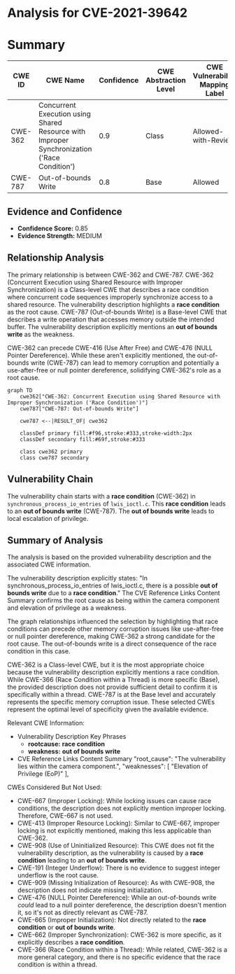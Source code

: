 # Analysis for CVE-2021-39642

# Summary
| CWE ID | CWE Name | Confidence | CWE Abstraction Level | CWE Vulnerability Mapping Label | CWE-Vulnerability Mapping Notes |
|---|---|---|---|---|---|
| CWE-362 | Concurrent Execution using Shared Resource with Improper Synchronization ('Race Condition') | 0.9 | Class | Allowed-with-Review | Primary CWE |
| CWE-787 | Out-of-bounds Write | 0.8 | Base | Allowed | Secondary CWE |

## Evidence and Confidence

*   **Confidence Score:** 0.85
*   **Evidence Strength:** MEDIUM

## Relationship Analysis
The primary relationship is between CWE-362 and CWE-787. CWE-362 (Concurrent Execution using Shared Resource with Improper Synchronization) is a Class-level CWE that describes a race condition where concurrent code sequences improperly synchronize access to a shared resource. The vulnerability description highlights a **race condition** as the root cause. CWE-787 (Out-of-bounds Write) is a Base-level CWE that describes a write operation that accesses memory outside the intended buffer. The vulnerability description explicitly mentions an **out of bounds write** as the weakness.

CWE-362 can precede CWE-416 (Use After Free) and CWE-476 (NULL Pointer Dereference). While these aren't explicitly mentioned, the out-of-bounds write (CWE-787) can lead to memory corruption and potentially a use-after-free or null pointer dereference, solidifying CWE-362's role as a root cause.

```mermaid
graph TD
    cwe362["CWE-362: Concurrent Execution using Shared Resource with Improper Synchronization ('Race Condition')"]
    cwe787["CWE-787: Out-of-bounds Write"]
    
    cwe787 <--|RESULT_OF| cwe362
    
    classDef primary fill:#f96,stroke:#333,stroke-width:2px
    classDef secondary fill:#69f,stroke:#333
    
    class cwe362 primary
    class cwe787 secondary
```

## Vulnerability Chain
The vulnerability chain starts with a **race condition** (CWE-362) in `synchronous_process_io_entries` of `lwis_ioctl.c`. This **race condition** leads to an **out of bounds write** (CWE-787). The **out of bounds write** leads to local escalation of privilege.

## Summary of Analysis
The analysis is based on the provided vulnerability description and the associated CWE information.

The vulnerability description explicitly states: "In synchronous_process_io_entries of lwis_ioctl.c, there is a possible **out of bounds write** due to a **race condition**." The CVE Reference Links Content Summary confirms the root cause as being within the camera component and elevation of privilege as a weakness.

The graph relationships influenced the selection by highlighting that race conditions can precede other memory corruption issues like use-after-free or null pointer dereference, making CWE-362 a strong candidate for the root cause. The out-of-bounds write is a direct consequence of the race condition in this case.

CWE-362 is a Class-level CWE, but it is the most appropriate choice because the vulnerability description explicitly mentions a race condition. While CWE-366 (Race Condition within a Thread) is more specific (Base), the provided description does not provide sufficient detail to confirm it is specifically within a thread. CWE-787 is at the Base level and accurately represents the specific memory corruption issue. These selected CWEs represent the optimal level of specificity given the available evidence.

Relevant CWE Information:
- Vulnerability Description Key Phrases
  - **rootcause:** **race condition**
  - **weakness:** **out of bounds write**
- CVE Reference Links Content Summary
    "root_cause": "The vulnerability lies within the camera component.",
    "weaknesses": [
      "Elevation of Privilege (EoP)"
    ],

CWEs Considered But Not Used:

*   CWE-667 (Improper Locking): While locking issues can cause race conditions, the description does not explicitly mention improper locking. Therefore, CWE-667 is not used.
*   CWE-413 (Improper Resource Locking): Similar to CWE-667, improper locking is not explicitly mentioned, making this less applicable than CWE-362.
*   CWE-908 (Use of Uninitialized Resource): This CWE does not fit the vulnerability description, as the vulnerability is caused by a **race condition** leading to an **out of bounds write**.
*   CWE-191 (Integer Underflow): There is no evidence to suggest integer underflow is the root cause.
*   CWE-909 (Missing Initialization of Resource): As with CWE-908, the description does not indicate missing initialization.
*   CWE-476 (NULL Pointer Dereference): While an out-of-bounds write *could* lead to a null pointer dereference, the description doesn't mention it, so it's not as directly relevant as CWE-787.
*   CWE-665 (Improper Initialization): Not directly related to the **race condition** or **out of bounds write**.
*   CWE-662 (Improper Synchronization): CWE-362 is more specific, as it explicitly describes a **race condition**.
*   CWE-366 (Race Condition within a Thread): While related, CWE-362 is a more general category, and there is no specific evidence that the race condition is within a thread.